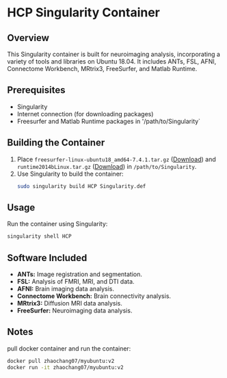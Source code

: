 # HCP Singularity Container

## Overview

This Singularity container is built for neuroimaging analysis, incorporating a variety of tools and libraries on Ubuntu 18.04. It includes ANTs, FSL, AFNI, Connectome Workbench, MRtrix3, FreeSurfer, and Matlab Runtime.

## Prerequisites

- Singularity
- Internet connection (for downloading packages)
- Freesurfer and Matlab Runtime packages in '/path/to/Singularity`

## Building the Container

1. Place `freesurfer-linux-ubuntu18_amd64-7.4.1.tar.gz` ([Download](https://surfer.nmr.mgh.harvard.edu/pub/dist/freesurfer/7.4.1/freesurfer-linux-ubuntu18_amd64-7.4.1.tar.gz)) and `runtime2014bLinux.tar.gz` ([Download](https://surfer.nmr.mgh.harvard.edu/fswiki/MatlabRuntime?action=AttachFile&do=get&target=runtime2014bLinux.tar.gz)) in `/path/to/Singularity`.
2. Use Singularity to build the container:
   ```bash
   sudo singularity build HCP Singularity.def

## Usage

Run the container using Singularity:
   ```bash
   singularity shell HCP
```

## Software Included

- **ANTs:** Image registration and segmentation.
- **FSL:** Analysis of FMRI, MRI, and DTI data.
- **AFNI:** Brain imaging data analysis.
- **Connectome Workbench:** Brain connectivity analysis.
- **MRtrix3:** Diffusion MRI data analysis.
- **FreeSurfer:** Neuroimaging data analysis.

## Notes
pull docker container and run the container:
   ```bash
   docker pull zhaochang07/myubuntu:v2
   docker run -it zhaochang07/myubuntu:v2
```

